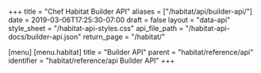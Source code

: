 +++
title = "Chef Habitat Builder API"
aliases = ["/habitat/api/builder-api/"]
date = 2019-03-06T17:25:30-07:00
draft = false
layout = "data-api"
style_sheet = "/habitat-api-styles.css"
api_file_path = "/habitat-api-docs/builder-api.json"
return_page = "/habitat/"

[menu]
  [menu.habitat]
    title = "Builder API"
    parent = "habitat/reference/api"
    identifier = "habitat/reference/api Builder API"
+++
